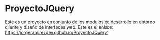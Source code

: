 # ProyectoJQuery

Este es un proyecto en conjunto de los modulos de desarrollo en entorno cliente y diseño de interfaces web.
Este es el enlace: https://jorgeramirezdev.github.io/ProyectoJQuery/
